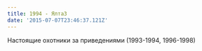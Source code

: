 ```yaml
---
title: 1994 - Ялта3
date: '2015-07-07T23:46:37.121Z'
---
```


Настоящие охотники за приведениями (1993-1994, 1996-1998)



